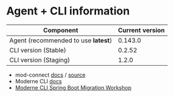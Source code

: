 # Agent + CLI information

| Component                              | Current version |
| ---------------------------------------|-----------------|
| Agent (recommended to use **latest**)  | 0.143.0         |
| CLI version (Stable)                   | 0.2.52          |
| CLI version (Staging)                  | 1.2.0          |

* mod-connect [docs](https://moderneinc.github.io/mod-connect/) / [source](https://github.com/moderneinc/mod-connect)
* Moderne CLI [docs](https://moderneinc.github.io/moderne-cli/)
* [Moderne CLI Spring Boot Migration Workshop](https://moderneinc.github.io/springboot-migration-workshop/docs/moderne-cli/)